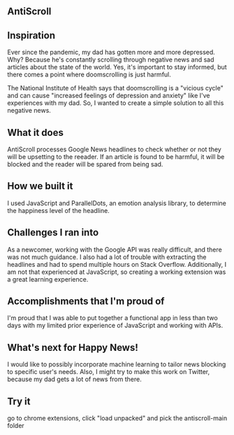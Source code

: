 ## AntiScroll

## Inspiration
Ever since the pandemic, my dad has gotten more and more depressed. Why? Because he's constantly scrolling through negative news and sad articles about the state of the world. Yes, it's important to stay informed, but there comes a point where doomscrolling is just harmful. 

The National Institute of Health says that doomscrolling is a "vicious cycle" and can cause "increased feelings of depression and anxiety" like I've experiences with my dad. So, I wanted to create a simple solution to all this negative news.

## What it does
AntiScroll  processes Google News headlines to check whether or not they will be upsetting to the reeader. If an article is found to be harmful, it will be blocked and the reader will be spared from being sad.

## How we built it
I used JavaScript and ParallelDots, an emotion analysis library, to determine the happiness level of the headline.

## Challenges I ran into
As a newcomer, working with the Google API was really difficult, and there was not much guidance. I also had a lot of trouble with extracting the headlines and had to spend multiple hours on Stack Overflow. Additionally, I am not that experienced at JavaScript, so creating a working extension was a great learning experience.

## Accomplishments that I'm proud of
I'm proud that I was able to put together a functional app in less than two days with my limited prior experience of JavaScript and working with APIs.

## What's next for Happy News!
I would like to possibly incorporate machine learning to tailor news blocking to specific user's needs. Also, I might try to make this work on Twitter, because my dad gets a lot of news from there. 

## Try it
go to chrome extensions, click "load unpacked" and pick the antiscroll-main folder

